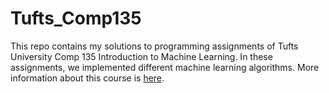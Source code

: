 # Tufts_Comp135

This repo contains my solutions to programming assignments of Tufts University Comp 135 Introduction to Machine Learning. In these assignments, we implemented different machine learning algorithms. More information about this course is [here](http://www.cs.tufts.edu/comp/135/).  